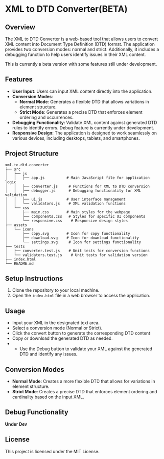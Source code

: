 # XML to DTD Converter(BETA)

## Overview
The XML to DTD Converter is a web-based tool that allows users to convert XML content into Document Type Definition (DTD) format. The application provides two conversion modes: normal and strict. Additionally, it includes a debugging function to help users identify issues in their XML content.

This is currently a beta version with some features still under development.

## Features
- **User Input**: Users can input XML content directly into the application.
- **Conversion Modes**: 
    - **Normal Mode**: Generates a flexible DTD that allows variations in element structure.
    - **Strict Mode**: Generates a precise DTD that enforces element ordering and occurrences.
- **Debugging Functionality**: Validate XML content against generated DTD rules to identify errors. Debug feature is currently under development.
- **Responsive Design**: The application is designed to work seamlessly on various devices, including desktops, tablets, and smartphones.

## Project Structure
```
xml-to-dtd-converter
├── src
│   ├── js
│   │   ├── app.js          # Main JavaScript file for application logic
│   │   ├── converter.js     # Functions for XML to DTD conversion
│   │   ├── debugger.js      # Debugging functionality for XML validation
│   │   ├── ui.js           # User interface management
│   │   └── validators.js    # XML validation functions
│   └── css
│       ├── main.css        # Main styles for the webpage
│       ├── components.css   # Styles for specific UI components
│       └── responsive.css    # Responsive design styles
├── assets
│   └── icons
│       ├── copy.svg        # Icon for copy functionality
│       ├── download.svg    # Icon for download functionality
│       └── settings.svg     # Icon for settings functionality
├── tests
│   ├── converter.test.js    # Unit tests for conversion functions
│   └── validators.test.js    # Unit tests for validation version 
├── index.html
└── README.md
```

## Setup Instructions
1. Clone the repository to your local machine.
2. Open the `index.html` file in a web browser to access the application.

## Usage
- Input your XML in the designated text area.
- Select a conversion mode (Normal or Strict).
- Click the convert button to generate the corresponding DTD content
- Copy or download the generated DTD as needed.
- - Use the Debug button to validate your XML against the generated DTD and identify any issues.

## Conversion Modes
- **Normal Mode**: Creates a more flexible DTD that allows for variations in element structure.
- **Strict Mode**: Creates a precise DTD that enforces element ordering and cardinality based on the input XML.

## Debug Functionality
**Under Dev**

## License
This project is licensed under the MIT License.